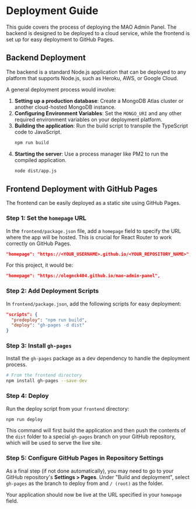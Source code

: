 # Deployment Guide

This guide covers the process of deploying the MAO Admin Panel. The backend is designed to be deployed to a cloud service, while the frontend is set up for easy deployment to GitHub Pages.

## Backend Deployment

The backend is a standard Node.js application that can be deployed to any platform that supports Node.js, such as Heroku, AWS, or Google Cloud.

A general deployment process would involve:

1.  **Setting up a production database**: Create a MongoDB Atlas cluster or another cloud-hosted MongoDB instance.
2.  **Configuring Environment Variables**: Set the `MONGO_URI` and any other required environment variables on your deployment platform.
3.  **Building the application**: Run the build script to transpile the TypeScript code to JavaScript.
    ```bash
    npm run build
    ```
4.  **Starting the server**: Use a process manager like PM2 to run the compiled application.
    ```bash
    node dist/app.js
    ```

## Frontend Deployment with GitHub Pages

The frontend can be easily deployed as a static site using GitHub Pages.

### Step 1: Set the `homepage` URL

In the `frontend/package.json` file, add a `homepage` field to specify the URL where the app will be hosted. This is crucial for React Router to work correctly on GitHub Pages.

```json
"homepage": "https://<YOUR_USERNAME>.github.io/<YOUR_REPOSITORY_NAME>",
```

For this project, it would be:

```json
"homepage": "https://olegnck404.github.io/mao-admin-panel",
```

### Step 2: Add Deployment Scripts

In `frontend/package.json`, add the following scripts for easy deployment:

```json
"scripts": {
  "predeploy": "npm run build",
  "deploy": "gh-pages -d dist"
}
```

### Step 3: Install `gh-pages`

Install the `gh-pages` package as a dev dependency to handle the deployment process.

```bash
# From the frontend directory
npm install gh-pages --save-dev
```

### Step 4: Deploy

Run the deploy script from your `frontend` directory:

```bash
npm run deploy
```

This command will first build the application and then push the contents of the `dist` folder to a special `gh-pages` branch on your GitHub repository, which will be used to serve the live site.

### Step 5: Configure GitHub Pages in Repository Settings

As a final step (if not done automatically), you may need to go to your GitHub repository's **Settings > Pages**. Under "Build and deployment", select `gh-pages` as the branch to deploy from and `/ (root)` as the folder.

Your application should now be live at the URL specified in your `homepage` field.
